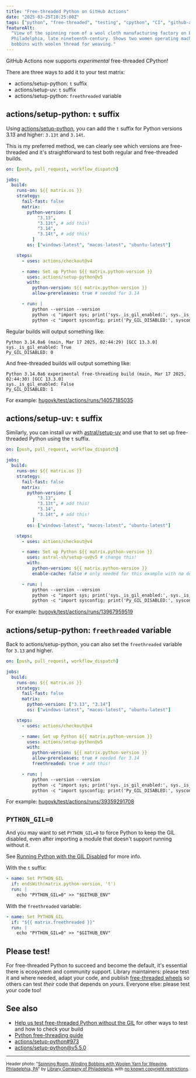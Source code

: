 ```yaml
---
title: "Free-threaded Python on GitHub Actions"
date: "2025-03-25T10:25:00Z"
tags: ["python", "free-threaded", "testing", "cpython", "CI", "github-actions"]
featureAlt:
  "View of the spinning room of a wool cloth manufacturing factory on Broad Street in
  Philadelphia, late nineteenth-century. Shows two women operating machines that wind
  bobbins with woolen thread for weaving."
---
```


GitHub Actions now supports _experimental_ free-threaded CPython!

There are three ways to add it to your test matrix:

- actions/setup-python: `t` suffix
- actions/setup-uv: `t` suffix
- actions/setup-python: `freethreaded` variable

## actions/setup-python: `t` suffix

Using [actions/setup-python](https://github.com/actions/setup-python#basic-usage), you
can add the `t` suffix for Python versions 3.13 and higher: `3.13t` and `3.14t`.

This is my preferred method, we can clearly see which versions are free-threaded and
it's straightforward to test both regular and free-threaded builds.

```yml
on: [push, pull_request, workflow_dispatch]

jobs:
  build:
    runs-on: ${{ matrix.os }}
    strategy:
      fail-fast: false
      matrix:
        python-version: [
            "3.13",
            "3.13t", # add this!
            "3.14",
            "3.14t", # add this!
          ]
        os: ["windows-latest", "macos-latest", "ubuntu-latest"]

    steps:
      - uses: actions/checkout@v4

      - name: Set up Python ${{ matrix.python-version }}
        uses: actions/setup-python@v5
        with:
          python-version: ${{ matrix.python-version }}
          allow-prereleases: true # needed for 3.14

      - run: |
          python --version --version
          python -c "import sys; print('sys._is_gil_enabled:', sys._is_gil_enabled())"
          python -c "import sysconfig; print('Py_GIL_DISABLED:', sysconfig.get_config_var('Py_GIL_DISABLED'))"
```

Regular builds will output something like:

```
Python 3.14.0a6 (main, Mar 17 2025, 02:44:29) [GCC 13.3.0]
sys._is_gil_enabled: True
Py_GIL_DISABLED: 0
```

And free-threaded builds will output something like:

```
Python 3.14.0a6 experimental free-threading build (main, Mar 17 2025, 02:44:30) [GCC 13.3.0]
sys._is_gil_enabled: False
Py_GIL_DISABLED: 1
```

For example:
[hugovk/test/actions/runs/14057185035](https://github.com/hugovk/test/actions/runs/14057185035)

## actions/setup-uv: `t` suffix

Similarly, you can install uv with
[astral/setup-uv](https://github.com/astral-sh/setup-uv#python-version) and use that to
set up free-threaded Python using the `t` suffix.

```yml
on: [push, pull_request, workflow_dispatch]

jobs:
  build:
    runs-on: ${{ matrix.os }}
    strategy:
      fail-fast: false
      matrix:
        python-version: [
            "3.13",
            "3.13t", # add this!
            "3.14",
            "3.14t", # add this!
          ]
        os: ["windows-latest", "macos-latest", "ubuntu-latest"]

    steps:
      - uses: actions/checkout@v4

      - name: Set up Python ${{ matrix.python-version }}
        uses: astral-sh/setup-uv@v5 # change this!
        with:
          python-version: ${{ matrix.python-version }}
          enable-cache: false # only needed for this example with no dependencies

      - run: |
          python --version --version
          python -c "import sys; print('sys._is_gil_enabled:', sys._is_gil_enabled())"
          python -c "import sysconfig; print('Py_GIL_DISABLED:', sysconfig.get_config_var('Py_GIL_DISABLED'))"
```

For example:
[hugovk/test/actions/runs/13967959519](https://github.com/hugovk/test/actions/runs/13967959519)

## actions/setup-python: `freethreaded` variable

Back to actions/setup-python, you can also set the `freethreaded` variable for `3.13`
and higher.

```yml
on: [push, pull_request, workflow_dispatch]

jobs:
  build:
    runs-on: ${{ matrix.os }}
    strategy:
      fail-fast: false
      matrix:
        python-version: ["3.13", "3.14"]
        os: ["windows-latest", "macos-latest", "ubuntu-latest"]

    steps:
      - uses: actions/checkout@v4

      - name: Set up Python ${{ matrix.python-version }}
        uses: actions/setup-python@v5
        with:
          python-version: ${{ matrix.python-version }}
          allow-prereleases: true # needed for 3.14
          freethreaded: true # add this!

      - run: |
          python --version --version
          python -c "import sys; print('sys._is_gil_enabled:', sys._is_gil_enabled())"
          python -c "import sysconfig; print('Py_GIL_DISABLED:', sysconfig.get_config_var('Py_GIL_DISABLED'))"
```

For example:
[hugovk/test/actions/runs/39359291708](https://github.com/hugovk/test/actions/runs/39359291708)

## `PYTHON_GIL=0`

And you may want to set `PYTHON_GIL=0` to force Python to keep the GIL disabled, even
after importing a module that doesn't support running without it.

See
[Running Python with the GIL Disabled](https://py-free-threading.github.io/running-gil-disabled/)
for more info.

With the `t` suffix:

```yml
- name: Set PYTHON_GIL
  if: endsWith(matrix.python-version, 't')
  run: |
    echo "PYTHON_GIL=0" >> "$GITHUB_ENV"
```

With the `freethreaded` variable:

```yml
- name: Set PYTHON_GIL
  if: "${{ matrix.freethreaded }}"
  run: |
    echo "PYTHON_GIL=0" >> "$GITHUB_ENV"
```

## Please test!

For free-threaded Python to succeed and become the default, it's essential there is
ecosystem and community support. Library maintainers: please test it and where needed,
adapt your code, and publish
[free-threaded wheels](https://hugovk.github.io/free-threaded-wheels/) so others can
test _their_ code that depends on _yours_. Everyone else: please test your code too!

## See also

- [Help us test free-threaded Python without the GIL](../../2023/help-us-test-free-threaded-python-without-the-gil/)
  for other ways to test and how to check your build
- [Python free-threading guide](https://py-free-threading.github.io/)
- [actions/setup-python#973](https://github.com/actions/setup-python/pull/973)
- [actions/setup-python@v5.5.0](https://github.com/actions/setup-python/releases/tag/v5.5.0)

---

<small>Header photo:
"<a target="_blank" rel="noopener noreferrer" href="https://www.flickr.com/photos/library-company-of-philadelphia/9354604392/">Spinning
Room, Winding Bobbins with Woolen Yarn for Weaving, Philadelphia, PA</a>" by
<a target="_blank" rel="noopener noreferrer" href="https://www.flickr.com/photos/library-company-of-philadelphia/">Library
Company of Philadelphia</a>, with
<a target="_blank" rel="noopener noreferrer" href="https://www.flickr.com/commons/usage/">no
known copyright restrictions</a>.</small>
